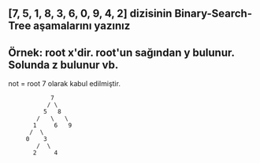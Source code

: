 ## [7, 5, 1, 8, 3, 6, 0, 9, 4, 2] dizisinin Binary-Search-Tree aşamalarını yazınız
## Örnek: root x'dir. root'un sağından y bulunur. Solunda z bulunur vb.

not = root 7 olarak kabul edilmiştir.

                7
               / \
              5   8 
            /   \   \ 
           1     6   9 
          /  \ 
         0    3        
            /  \
           2     4
